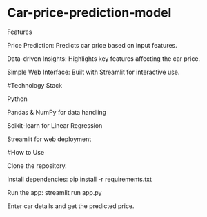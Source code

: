 # Car-price-prediction-model
Features

Price Prediction: Predicts car price based on input features.

Data-driven Insights: Highlights key features affecting the car price.

Simple Web Interface: Built with Streamlit for interactive use.

#Technology Stack

Python

Pandas & NumPy for data handling

Scikit-learn for Linear Regression

Streamlit for web deployment

#How to Use

Clone the repository.

Install dependencies: pip install -r requirements.txt

Run the app: streamlit run app.py

Enter car details and get the predicted price.
